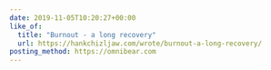 ```yaml
---
date: 2019-11-05T10:20:27+00:00
like_of:
  title: "Burnout - a long recovery"
  url: https://hankchizljaw.com/wrote/burnout-a-long-recovery/
posting_method: https://omnibear.com
---
```

